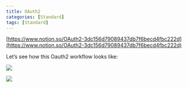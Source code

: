 ```yaml
---
title: OAuth2
categories: [Standard]
tags: [Standard]
---
```


[https://www.notion.so/OAuth2-3dc156d79089437db7f6becd4fbc222d](https://www.notion.so/OAuth2-3dc156d79089437db7f6becd4fbc222d)


Let’s see how this Oauth2 workflow looks like:


![](https://prod-files-secure.s3.us-west-2.amazonaws.com/9960fb2a-b75e-4bea-a8f9-b00925db1215/3bce41e0-99e8-4ebd-9701-e2bc9cbb79a2/Untitled.png?X-Amz-Algorithm=AWS4-HMAC-SHA256&X-Amz-Content-Sha256=UNSIGNED-PAYLOAD&X-Amz-Credential=ASIAZI2LB466WMDMD2LF%2F20250911%2Fus-west-2%2Fs3%2Faws4_request&X-Amz-Date=20250911T202029Z&X-Amz-Expires=3600&X-Amz-Security-Token=IQoJb3JpZ2luX2VjEKP%2F%2F%2F%2F%2F%2F%2F%2F%2F%2FwEaCXVzLXdlc3QtMiJIMEYCIQDt16yG1d3uNMvkXeErzhIq75uP6tycztV%2B3H%2FZhrZ5HgIhAJqg6yssSnfsZgfFcQk%2BjaoCct93wCBSjB24fbX1dOa2Kv8DCBwQABoMNjM3NDIzMTgzODA1Igwm8e06w4E%2FGbGoJCMq3APHSeLCVXDVfIvqF6JGRVIANDlIouC6BTsGe4CFSu%2BC3rcqqT5k4eGFYVL0VSnoSxYqGuZaKbDfM%2BSy3NANum5zASimVGtOl6%2FXp3%2FAHh2xE600RqWY30%2B76OQvSBO9BduAaBX9XAubRVvvFwBQ9QoiCuCJkKT9qKgSxeXOgMEtSmmodtJOmbnT7MqOWmmdZC9kpDaeS2cklw0SF6SLysKryJyzc2nlPJ82IMiKHHMBRvgkcb6sSjI2lKk3iIt1tiyI%2BP3T0w57B6xfozhaszQXuTyJUn38Qpwu0OrXTQUlJnU%2FDpZnwkddGxR9olVq9VLFh%2BiRhETO2t9CgtIVJxMFI0ELSrtnm0S7MpYnCH%2BiCthpo5DypCPilND7TTjXAcXQYJwxazyU9T9GAAH%2BJyyICC1MP2v6yCghBwtABp6uTKrBLQkltORtcl7wdSWv5R%2Bu%2F%2BuVwvsxb66dVOxds2e%2Bo9Bk6UD0JpXYmq9kyplj8lMP9C5XL2jtD1sie1rXiIRVDeRMYNMWvrBReu%2F0mjNU6YKokuFgrz23aImTdYHR%2BsUsxOWF2N1BsmyhjPToe4KRADA0DDpio4unrDs3xrFpYdHvf5EEsEVRUirXtQw3LpL4HSJSJO1YlNh7lTD6vozGBjqkAeuO9KSdDiLTM2Rk1pymvVflgQOiY4QSYid4mZy02tvqp4r%2FWnjDbvbCZ9huWFmdhgXT8BHa6Uthwg3J8Ylk8QB6s3g5kTTg5e2Q9obm7rEgmbCdLV%2FnIkm3YklIHhN5Q6B39hkTcR765Bs%2FqTSoKkFuhdkomD6QY%2BSACIhrJoGs%2FwnXXJ5Unp4eUeZTNWi80lqfx0uVmbazY23U6OpbkuOk%2BZjw&X-Amz-Signature=4714fdf38ddd293dec98cf0cb90cf148f988021e8727390e43432dcca52d2949&X-Amz-SignedHeaders=host&x-amz-checksum-mode=ENABLED&x-id=GetObject)


![](https://prod-files-secure.s3.us-west-2.amazonaws.com/9960fb2a-b75e-4bea-a8f9-b00925db1215/27d32b66-de43-41de-80f7-7edb81d1190f/Untitled.png?X-Amz-Algorithm=AWS4-HMAC-SHA256&X-Amz-Content-Sha256=UNSIGNED-PAYLOAD&X-Amz-Credential=ASIAZI2LB466WMDMD2LF%2F20250911%2Fus-west-2%2Fs3%2Faws4_request&X-Amz-Date=20250911T202029Z&X-Amz-Expires=3600&X-Amz-Security-Token=IQoJb3JpZ2luX2VjEKP%2F%2F%2F%2F%2F%2F%2F%2F%2F%2FwEaCXVzLXdlc3QtMiJIMEYCIQDt16yG1d3uNMvkXeErzhIq75uP6tycztV%2B3H%2FZhrZ5HgIhAJqg6yssSnfsZgfFcQk%2BjaoCct93wCBSjB24fbX1dOa2Kv8DCBwQABoMNjM3NDIzMTgzODA1Igwm8e06w4E%2FGbGoJCMq3APHSeLCVXDVfIvqF6JGRVIANDlIouC6BTsGe4CFSu%2BC3rcqqT5k4eGFYVL0VSnoSxYqGuZaKbDfM%2BSy3NANum5zASimVGtOl6%2FXp3%2FAHh2xE600RqWY30%2B76OQvSBO9BduAaBX9XAubRVvvFwBQ9QoiCuCJkKT9qKgSxeXOgMEtSmmodtJOmbnT7MqOWmmdZC9kpDaeS2cklw0SF6SLysKryJyzc2nlPJ82IMiKHHMBRvgkcb6sSjI2lKk3iIt1tiyI%2BP3T0w57B6xfozhaszQXuTyJUn38Qpwu0OrXTQUlJnU%2FDpZnwkddGxR9olVq9VLFh%2BiRhETO2t9CgtIVJxMFI0ELSrtnm0S7MpYnCH%2BiCthpo5DypCPilND7TTjXAcXQYJwxazyU9T9GAAH%2BJyyICC1MP2v6yCghBwtABp6uTKrBLQkltORtcl7wdSWv5R%2Bu%2F%2BuVwvsxb66dVOxds2e%2Bo9Bk6UD0JpXYmq9kyplj8lMP9C5XL2jtD1sie1rXiIRVDeRMYNMWvrBReu%2F0mjNU6YKokuFgrz23aImTdYHR%2BsUsxOWF2N1BsmyhjPToe4KRADA0DDpio4unrDs3xrFpYdHvf5EEsEVRUirXtQw3LpL4HSJSJO1YlNh7lTD6vozGBjqkAeuO9KSdDiLTM2Rk1pymvVflgQOiY4QSYid4mZy02tvqp4r%2FWnjDbvbCZ9huWFmdhgXT8BHa6Uthwg3J8Ylk8QB6s3g5kTTg5e2Q9obm7rEgmbCdLV%2FnIkm3YklIHhN5Q6B39hkTcR765Bs%2FqTSoKkFuhdkomD6QY%2BSACIhrJoGs%2FwnXXJ5Unp4eUeZTNWi80lqfx0uVmbazY23U6OpbkuOk%2BZjw&X-Amz-Signature=909db8d280fae4e987032551e4f0291bbb286c0827ae53c2fd59958e81c58e89&X-Amz-SignedHeaders=host&x-amz-checksum-mode=ENABLED&x-id=GetObject)

